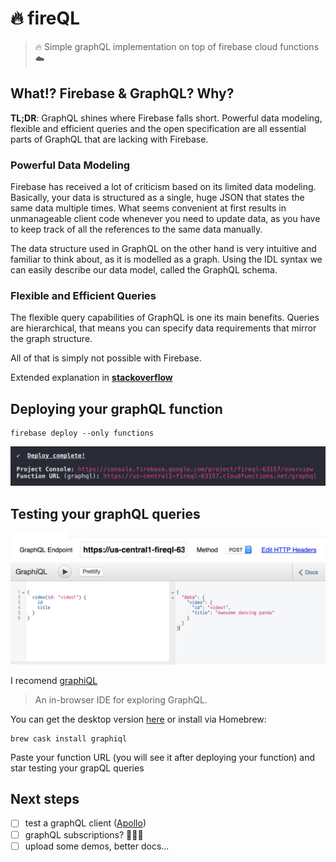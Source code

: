 # 🔥 fireQL

> 🔥 Simple graphQL implementation on top of firebase cloud functions ☁️

## What!? Firebase & GraphQL? Why?

**TL;DR**: GraphQL shines where Firebase falls short. Powerful data modeling, flexible and efficient queries and the open specification are all essential parts of GraphQL that are lacking with Firebase.

### Powerful Data Modeling

Firebase has received a lot of criticism based on its limited data modeling. Basically, your data is structured as a single, huge JSON that states the same data multiple times. What seems convenient at first results in unmanageable client code whenever you need to update data, as you have to keep track of all the references to the same data manually.

The data structure used in GraphQL on the other hand is very intuitive and familiar to think about, as it is modelled as a graph. Using the IDL syntax we can easily describe our data model, called the GraphQL schema.

### Flexible and Efficient Queries

The flexible query capabilities of GraphQL is one its main benefits. Queries are hierarchical, that means you can specify data requirements that mirror the graph structure.

All of that is simply not possible with Firebase.

Extended explanation in **[stackoverflow](http://stackoverflow.com/a/42927556)**

## Deploying your graphQL function
```
firebase deploy --only functions
```

![deploy](console.png)


## Testing your graphQL queries

![graphiql](graphiql.png)

I recomend [graphiQL](https://github.com/graphql/graphiql)
> An in-browser IDE for exploring GraphQL.

You can get the desktop version [here](https://github.com/skevy/graphiql-app) or install via Homebrew:

```
brew cask install graphiql
```

Paste your function URL (you will see it after deploying your function) and star testing your grapQL queries


## Next steps
- [ ] test a graphQL client ([Apollo](http://dev.apollodata.com/))
- [ ] graphQL subscriptions? 🤷🏻‍♂️
- [ ] upload some demos, better docs...
